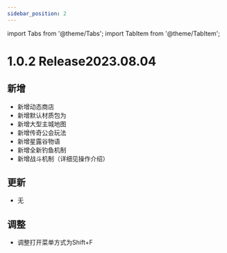 ```yaml
---
sidebar_position: 2
---
```


import Tabs from '@theme/Tabs';
import TabItem from '@theme/TabItem';

# 1.0.2 Release2023.08.04

## 新增
- 新增动态商店
- 新增默认材质包为
- 新增大型主城地图
- 新增传奇公会玩法
- 新增星露谷物语
- 新增全新钓鱼机制
- 新增战斗机制（详细见操作介绍）

## 更新
- 无

## 调整
- 调整打开菜单方式为Shift+F


<!-- :::caution 补充

以上更新记录不一定为最终结果  
最终结果以官方QQ群内为准

:::  -->


